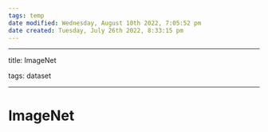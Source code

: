 ```yaml
---
tags: temp
date modified: Wednesday, August 10th 2022, 7:05:52 pm
date created: Tuesday, July 26th 2022, 8:33:15 pm
---
```


---

title: ImageNet

tags: dataset

---

# ImageNet

